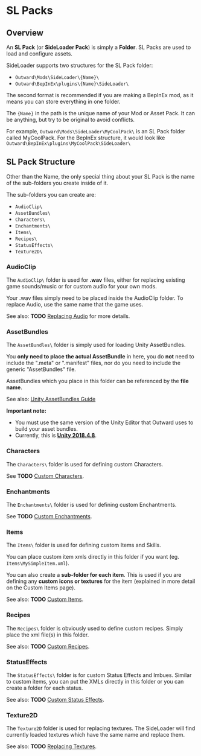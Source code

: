 # SL Packs

## Overview

An <b>SL Pack</b> (or <b>SideLoader Pack</b>) is simply a <b>Folder</b>. SL Packs are used to load and configure assets.

SideLoader supports two structures for the SL Pack folder:
* `Outward\Mods\SideLoader\{Name}\`
* `Outward\BepInEx\plugins\{Name}\SideLoader\`

The second format is recommended if you are making a BepInEx mod, as it means you can store everything in one folder.

The `{Name}` in the path is the unique name of your Mod or Asset Pack. It can be anything, but try to be original to avoid conflicts.

For example, `Outward\Mods\SideLoader\MyCoolPack\` is an SL Pack folder called MyCoolPack. For the BepInEx structure, it would look like `Outward\BepInEx\plugins\MyCoolPack\SideLoader\`

## SL Pack Structure
Other than the Name, the only special thing about your SL Pack is the name of the sub-folders you create inside of it.

The sub-folders you can create are:
* `AudioClip\`
* `AssetBundles\`
* `Characters\`
* `Enchantments\`
* `Items\`
* `Recipes\`
* `StatusEffects\`
* `Texture2D\`

### AudioClip

The `AudioClip\` folder is used for <b>.wav</b> files, either for replacing existing game sounds/music or for custom audio for your own mods.

Your .wav files simply need to be placed inside the AudioClip folder. To replace Audio, use the same name that the game uses. 

See also: <B>TODO</b> [Replacing Audio]() for more details.

### AssetBundles

The `AssetBundles\` folder is simply used for loading Unity AssetBundles.

You <b>only need to place the actual AssetBundle</b> in here, you do <b>not</b> need to include the ".meta" or ".manifest" files, nor do you need to include the generic "AssetBundles" file.

AssetBundles which you place in this folder can be referenced by the <b>file name</b>.

See also: [Unity AssetBundles Guide](https://docs.unity3d.com/Manual/AssetBundles-Workflow.html)

<b>Important note:</b> 
* You must use the same version of the Unity Editor that Outward uses to build your asset bundles.
* Currently, this is <b>[Unity 2018.4.8](https://download.unity3d.com/download_unity/9bc9d983d803/Windows64EditorInstaller/UnitySetup64-2018.4.8f1.exe)</b>.

### Characters

The `Characters\` folder is used for defining custom Characters.

See <B>TODO</b> [Custom Characters]().

### Enchantments

The `Enchantments\` folder is used for defining custom Enchantments.

See <B>TODO</b> [Custom Enchantments]().

### Items

The `Items\` folder is used for defining custom Items and Skills.

You can place custom item xmls directly in this folder if you want (eg. `Items\MySimpleItem.xml`).

You can also create a <b>sub-folder for each item</b>. This is used if you are defining any <b>custom icons or textures</b> for the item (explained in more detail on the Custom Items page).

See also: <B>TODO</b> [Custom Items]().

### Recipes

The `Recipes\` folder is obviously used to define custom recipes. Simply place the xml file(s) in this folder.

See also: <B>TODO</b> [Custom Recipes]().

### StatusEffects

The `StatusEffects\` folder is for custom Status Effects and Imbues. Similar to custom items, you can put the XMLs directly in this folder or you can create a folder for each status.

See also: <B>TODO</b> [Custom Status Effects]().

### Texture2D

The `Texture2D` folder is used for replacing textures. The SideLoader will find currently loaded textures which have the same name and replace them.

See also: <B>TODO</b> [Replacing Textures]().